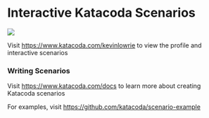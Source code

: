 # Interactive Katacoda Scenarios

[![](http://shields.katacoda.com/katacoda/kevinlowrie/count.svg)](https://www.katacoda.com/kevinlowrie "Get your profile on Katacoda.com")

Visit https://www.katacoda.com/kevinlowrie to view the profile and interactive scenarios

### Writing Scenarios
Visit https://www.katacoda.com/docs to learn more about creating Katacoda scenarios

For examples, visit https://github.com/katacoda/scenario-example
